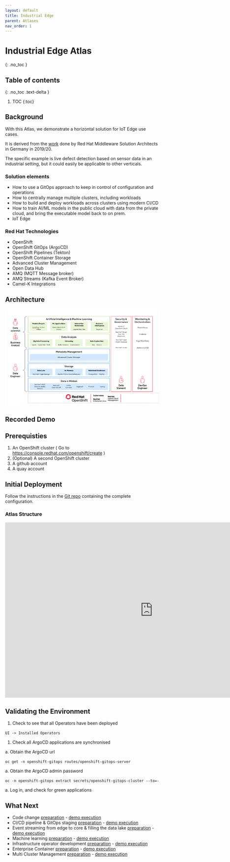 ```yaml
---
layout: default
title: Industrial Edge
parent: Atlases
nav_order: 1
---
```


# Industrial Edge Atlas
{: .no_toc }

## Table of contents
{: .no_toc .text-delta }

1. TOC
{:toc}

## Background

With this Atlas, we demonstrate a horizontal solution for IoT Edge use cases.

It is derived from the [work](https://github.com/sa-mw-dach/manuela) done by Red
Hat Middleware Solution Architects in Germany in 2019/20.

The specific example is live defect detection based on sensor data in an
industrial setting, but it could easily be applicable to other verticals.

### Solution elements

- How to use a GitOps approach to keep in control of configuration and operations
- How to centrally manage multiple clusters, including workloads
- How to build and deploy workloads across clusters using modern CI/CD
- How to train AI/ML models in the public cloud with data from the private cloud, and bring the executable model back to on prem.
- IoT Edge

### Red Hat Technologies

- OpenShift
- OpenShift GitOps (ArgoCD)
- OpenShift Pipelines (Tekton)
- OpenShift Container Storage
- Advanced Cluster Management
- Open Data Hub
- AMQ (MQTT Message broker)
- AMQ Streams (Kafka Event Broker)
- Camel-K Integrations

## Architecture

![Industrial Edge Architecture](images/Architecture.png)

## Recorded Demo

## Prerequisties

1. An OpenShift cluster ( Go to https://console.redhat.com/openshift/create )
1. (Optional) A second OpenShift cluster
1. A github account
1. A quay account

## Initial Deployment

Follow the instructions in the [Git
repo](https://github.com/dagger-refuse-cool/blueprints/tree/main/manufacturing-edge-ai-ml)
containing the complete configuration.

### Atlas Structure

<iframe src="https://docs.google.com/presentation/d/e/2PACX-1vSfbN_TbjfYnw-B6hHs-uUQ-8rRzUX27AW4eSxT7dVmBERiBgHS_FWWkgyg5fTsEWL2hj6RYyJqYi7_/embed?start=false&loop=false&delayms=3000" frameborder="0" width="960" height="569" allowfullscreen="true" mozallowfullscreen="true" webkitallowfullscreen="true"></iframe>

## Validating the Environment

1. Check to see that all Operators have been deployed

  `UI -> Installed Operators`

1. Check all ArgoCD applications are synchronised

  a. Obtain the ArgoCD url

  `oc get -n openshift-gitops routes/openshift-gitops-server`

  a. Obtain the ArgoCD admin password

  `oc -n openshift-gitops extract secrets/openshift-gitops-cluster --to=-`

  a. Log in, and check for green applications

## What Next

- Code change [preparation](https://github.com/sa-mw-dach/manuela/blob/master/docs/module-code-change.md#Demo-preparation) - [demo execution](https://github.com/sa-mw-dach/manuela/blob/master/docs/module-code-change.md#demo-execution)
-  CI/CD pipeline & GitOps staging [preparation](https://github.com/sa-mw-dach/manuela/blob/master/docs/module-ci-cd-pipeline.md#Demo-preparation) - [demo execution](https://github.com/sa-mw-dach/manuela/blob/master/docs/module-ci-cd-pipeline.md#Demo-execution)
- Event streaming from edge to core & filling the data lake [preparation](https://github.com/sa-mw-dach/manuela/blob/master/docs/module-event-streaming.md#Demo-preparation) - [demo execution](https://github.com/sa-mw-dach/manuela/blob/master/docs/module-event-streaming.md#Demo-execution)
- Machine learning [preparation](https://github.com/sa-mw-dach/manuela/blob/master/docs/module-machine-learning.md#Demo-preparation) - [demo execution](https://github.com/sa-mw-dach/manuela/blob/master/docs/module-machine-learning.md#Demo-execution)
- Infrastructure operator development [preparation](https://github.com/sa-mw-dach/manuela/blob/master/docs/module-infrastructure-operator-development.md#Demo-preparation) - [demo execution](https://github.com/sa-mw-dach/manuela/blob/master/docs/module-infrastructure-operator-development.md#Demo-execution)
- Enterprise Container [preparation](https://github.com/sa-mw-dach/manuela/blob/master/docs/module-enterprise-container.md#Demo-preparation) - [demo execution](https://github.com/sa-mw-dach/manuela/blob/master/docs/module-enterprise-container.md#Demo-execution)
- Multi Cluster Management [preparation](https://github.com/sa-mw-dach/manuela/blob/master/docs/module-multicluster.md#Demo-preparation) - [demo execution](https://github.com/sa-mw-dach/manuela/blob/master/docs/module-multicluster.md#Demo-execution)

